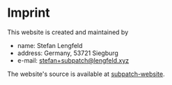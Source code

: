 # Imprint

This website is created and maintained by

* name: Stefan Lengfeld
* address: Germany, 53721 Siegburg
* e-mail: [stefan+subpatch@lengfeld.xyz](mailto:stefan+subpatch@lengfeld.xyz)

The website's source is available at [subpatch-website](https://github.com/lengfeld/subpatch-website).
